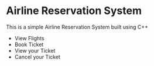 # Airline Reservation System

This is a simple Airline Reservation System built using C++

- View Flights
- Book Ticket
- View your Ticket
- Cancel your Ticket
